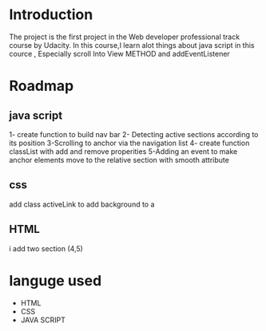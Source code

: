 # Introduction
The project is the first project in the Web developer professional track course by Udacity. In this course,I learn alot things about java script in this cource , Especially
scroll Into View METHOD and addEventListener
# Roadmap
## java script
1- create function to build nav bar 
2- Detecting active sections according to its position
3-Scrolling to anchor via the navigation list
4- create function classList with add and remove properities 
5-Adding an event to make anchor elements move to the relative section with smooth  attribute 

## css 
add class activeLink to add background to a

## HTML
 i add two  section (4,5)


 # languge used
 - HTML
 - CSS
 - JAVA SCRIPT 


